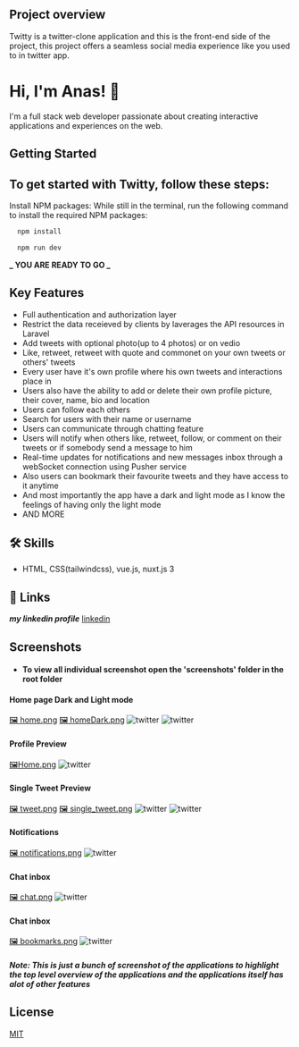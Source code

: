 ## Project overview

Twitty is a twitter-clone application and this is the front-end side of the project, this project offers a seamless social media experience like you used to in twitter app.

# Hi, I'm Anas! 👋

I'm a full stack web developer passionate about
creating interactive applications and experiences on
the web.

## Getting Started

## To get started with Twitty, follow these steps:

Install NPM packages: While still in the terminal, run the following command to install the required NPM packages:

```bash
  npm install
```

```bash
  npm run dev
```

**_ YOU ARE READY TO GO _**

## Key Features

-   Full authentication and authorization layer
-   Restrict the data receieved by clients by laverages the API resources in Laravel
-   Add tweets with optional photo(up to 4 photos) or on vedio
-   Like, retweet, retweet with quote and commonet on your own tweets or others' tweets
-   Every user have it's own profile where his own tweets and interactions place in
-   Users also have the ability to add or delete their own profile picture, their cover, name, bio and location
-   Users can follow each others
-   Search for users with their name or username
-   Users can communicate through chatting feature
-   Users will notify when others like, retweet, follow, or comment on their tweets or if somebody send a message to him
-   Real-time updates for notifications and new messages inbox through a webSocket connection using Pusher service
-   Also users can bookmark their favourite tweets and they have access to it anytime
-   And most importantly the app have a dark and light mode as I know the feelings of having only the light mode
-   AND MORE

## 🛠 Skills

-   HTML, CSS(tailwindcss), vue.js, nuxt.js 3

## 🔗 Links

**_my linkedin profile_**
[linkedin](https://www.linkedin.com/in/anas-elnahef-10074021b/)

## Screenshots

-   #### To view all individual screenshot open the 'screenshots' folder in the root folder

#### Home page Dark and Light mode

[🖼️ home.png](https://github.com/anas322/Twitter-Clone-App/blob/main/screenshots/home.png) [🖼️ homeDark.png](https://github.com/anas322/Twitter-Clone-App/blob/main/screenshots/homeDark.png)
![twitter](screenshots/home.png)
![twitter](screenshots/homeDark.png)

#### Profile Preview

[🖼️Home.png](https://github.com/anas322/Twitter-Clone-App/blob/main/screenshots/profile.png)
![twitter](screenshots/profile.png)

#### Single Tweet Preview

[🖼️ tweet.png](https://github.com/anas322/Twitter-Clone-App/blob/main/screenshots/tweet_preview.png) [🖼️ single_tweet.png](https://github.com/anas322/Twitter-Clone-App/blob/main/screenshots/single_tweet.png)
![twitter](screenshots/tweet_preview.png)
![twitter](screenshots/single_tweet.png)

#### Notifications

[🖼️ notifications.png](https://github.com/anas322/Twitter-Clone-App/blob/main/screenshots/notifications.png)
![twitter](screenshots/notifications.png)

#### Chat inbox

[🖼️ chat.png](https://github.com/anas322/Twitter-Clone-App/blob/main/screenshots/chat.png)
![twitter](screenshots/chat.png)

#### Chat inbox

[🖼️ bookmarks.png](https://github.com/anas322/Twitter-Clone-App/blob/main/screenshots/bookmarks.png)
![twitter](screenshots/chat.png)

##### Note: This is just a bunch of screenshot of the applications to highlight the top level overview of the applications and the applications itself has alot of other features

## License

[MIT](https://choosealicense.com/licenses/mit/)
